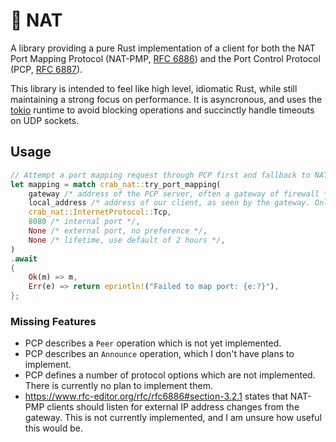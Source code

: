# 🦀 NAT

A library providing a pure Rust implementation of a client for both the NAT Port Mapping Protocol (NAT-PMP, [RFC 6886](https://www.rfc-editor.org/rfc/rfc6886)) and the Port Control Protocol (PCP, [RFC 6887](https://www.rfc-editor.org/rfc/rfc6887)).

This library is intended to feel like high level, idiomatic Rust, while still maintaining a strong focus on performance. It is asyncronous, and uses the [tokio](https://tokio.rs) runtime to avoid blocking operations and succinctly handle timeouts on UDP sockets.

## Usage
```rust
// Attempt a port mapping request through PCP first and fallback to NAT-PMP.
let mapping = match crab_nat::try_port_mapping(
    gateway /* address of the PCP server, often a gateway of firewall */,
    local_address /* address of our client, as seen by the gateway. Only used by PCP */,
    crab_nat::InternetProtocol::Tcp,
    8080 /* internal port */,
    None /* external port, no preference */,
    None /* lifetime, use default of 2 hours */,
)
.await
{
    Ok(m) => m,
    Err(e) => return eprintln!("Failed to map port: {e:?}"),
};
```

### Missing Features
* PCP describes a `Peer` operation which is not yet implemented.
* PCP describes an `Announce` operation, which I don't have plans to implement.
* PCP defines a number of protocol options which are not implemented. There is currently no plan to implement them.
* https://www.rfc-editor.org/rfc/rfc6886#section-3.2.1 states that NAT-PMP clients should listen for external IP address changes from the gateway. This is not currently implemented, and I am unsure how useful this would be.